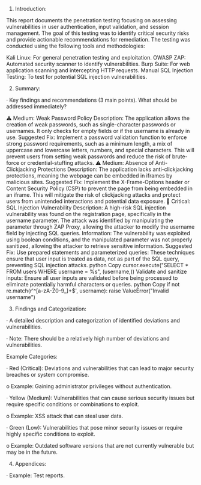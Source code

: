 1. Introduction:

This report documents the penetration testing focusing on assessing vulnerabilities in user authentication, input validation, and session management. The goal of this testing was to identify critical security risks and provide actionable recommendations for remediation. The testing was conducted using the following tools and methodologies:

Kali Linux: For general penetration testing and exploitation.
OWASP ZAP: Automated security scanner to identify vulnerabilities.
Burp Suite: For web application scanning and intercepting HTTP requests.
Manual SQL Injection Testing: To test for potential SQL injection vulnerabilities.

2. Summary:

· Key findings and recommendations (3 main points). What should be addressed immediately?

⚠ Medium: Weak Password Policy
Description: The application allows the creation of weak passwords, such as single-character passwords or usernames. It only checks for empty fields or if the username is already in use.
Suggested Fix: Implement a password validation function to enforce strong password requirements, such as a minimum length, a mix of uppercase and lowercase letters, numbers, and special characters. This will prevent users from setting weak passwords and reduce the risk of brute-force or credential-stuffing attacks.
⚠ Medium: Absence of Anti-Clickjacking Protections
Description: The application lacks anti-clickjacking protections, meaning the webpage can be embedded in iframes by malicious sites.
Suggested Fix: Implement the X-Frame-Options header or Content Security Policy (CSP) to prevent the page from being embedded in an iframe. This will mitigate the risk of clickjacking attacks and protect users from unintended interactions and potential data exposure.
🔴 Critical: SQL Injection Vulnerability
Description: A high-risk SQL injection vulnerability was found on the registration page, specifically in the username parameter. The attack was identified by manipulating the parameter through ZAP Proxy, allowing the attacker to modify the username field by injecting SQL queries.
Information: The vulnerability was exploited using boolean conditions, and the manipulated parameter was not properly sanitized, allowing the attacker to retrieve sensitive information.
Suggested Fix:
Use prepared statements and parameterized queries: These techniques ensure that user input is treated as data, not as part of the SQL query, preventing SQL injection attacks.
python
Copy
cursor.execute("SELECT * FROM users WHERE username = %s", (username,))
Validate and sanitize inputs: Ensure all user inputs are validated before being processed to eliminate potentially harmful characters or queries.
python
Copy
if not re.match(r'^[a-zA-Z0-9_]+$', username):
    raise ValueError("Invalid username")

3. Findings and Categorization:

· A detailed description and categorization of identified deviations and vulnerabilities.

· Note: There should be a relatively high number of deviations and vulnerabilities.

Example Categories:

· Red (Critical): Deviations and vulnerabilities that can lead to major security breaches or system compromise.

o Example: Gaining administrator privileges without authentication.

· Yellow (Medium): Vulnerabilities that can cause serious security issues but require specific conditions or combinations to exploit.

o Example: XSS attack that can steal user data.

· Green (Low): Vulnerabilities that pose minor security issues or require highly specific conditions to exploit.

o Example: Outdated software versions that are not currently vulnerable but may be in the future.

4. Appendices:

· Example: Test reports.
